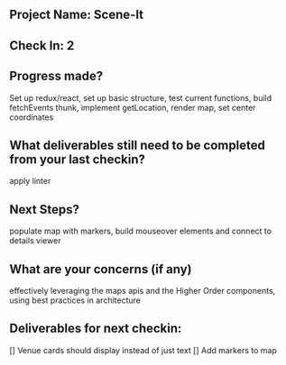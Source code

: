 ## Project Name: Scene-It
## Check In: 2
## Progress made?
Set up redux/react, 
set up basic structure, 
test current functions, 
build fetchEvents thunk,
implement getLocation,
render map, 
set center coordinates

## What deliverables still need to be completed from your last checkin?
apply linter

## Next Steps?
populate map with markers, build mouseover elements and connect to details viewer

## What are your concerns (if any)
effectively leveraging the maps apis and the Higher Order components, using best practices in architecture

## Deliverables for next checkin:

[] Venue cards should display instead of just text
[] Add markers to map
